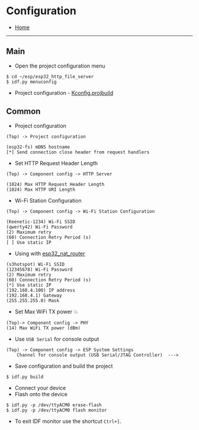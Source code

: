# Configuration

- [Home](../README.md)

---
## Main
- Open the project configuration menu
```
$ cd ~/esp/esp32_http_file_server
$ idf.py menuconfig
```
- Project configuration - [Kconfig.projbuild](../main/Kconfig.projbuild)

## Common

- Project configuration
```
(Top) -> Project configuration

(esp32-fs) mDNS hostname
[*] Send connection close header from request handlers
```
- Set HTTP Request Header Length
```
(Top) -> Component config -> HTTP Server

(1024) Max HTTP Request Header Length
(1024) Max HTTP URI Length
```
- Wi-Fi Station Configuration
```
(Top) -> Component config -> Wi-Fi Station Configuration

(Keenetic-1234) Wi-Fi SSID
(qwerty42) Wi-Fi Password
(2) Maximum retry
(60) Connection Retry Period (s)
[ ] Use static IP
```
- Using with [esp32_nat_router](https://github.com/akhud78/esp32_nat_router)
```
(s3hotspot) Wi-Fi SSID
(12345678) Wi-Fi Password
(2) Maximum retry
(60) Connection Retry Period (s)
[*] Use static IP
(192.168.4.100) IP address
(192.168.4.1) Gateway
(255.255.255.0) Mask
```
- Set Max WiFi TX power :boom:
```
(Top)-> Component config -> PHY
(14) Max WiFi TX power (dBm)
```
- Use `USB Serial` for console output
```
(Top) -> Component config -> ESP System Settings
    Channel for console output (USB Serial/JTAG Controller)  --->
```
- Save configuration and build the project
```
$ idf.py build
```
- Connect your device
- Flash onto the device
```
$ idf.py -p /dev/ttyACM0 erase-flash
$ idf.py -p /dev/ttyACM0 flash monitor
```
- To exit IDF monitor use the shortcut `Ctrl+]`.
